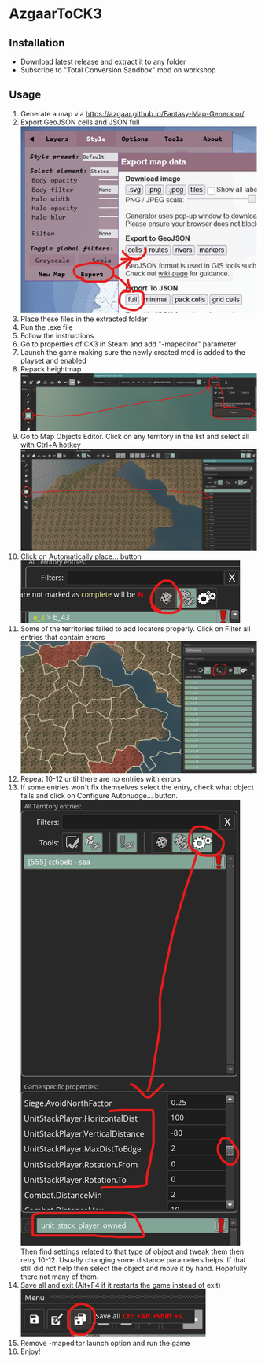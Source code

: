 # AzgaarToCK3
## Installation
- Download latest release and extract it to any folder
- Subscribe to "Total Conversion Sandbox" mod on workshop

## Usage
1. Generate a map via https://azgaar.github.io/Fantasy-Map-Generator/
2. Export GeoJSON cells and JSON full
![screenshot](docs/photo_2024-05-08_21-40-06.jpg)
3. Place these files in the extracted folder
4. Run the .exe file
5. Follow the instructions
6. Go to properties of CK3 in Steam and add "-mapeditor" parameter
7. Launch the game making sure the newly created mod is added to the playset and enabled
8. Repack heightmap
![screenshot](docs/Screenshot_2024-05-08_214628.png)
10. Go to Map Objects Editor. Click on any territory in the list and select all with Ctrl+A hotkey
![screenshot](docs/Screenshot_2024-05-08_214847.png)
11. Click on Automatically place... button
![screenshot](docs/Screenshot_2024-05-08_215322.png)
12. Some of the territories failed to add locators properly. Click on Filter all entries that contain errors
![screenshot](docs/Screenshot_2024-05-08_215116.png)
13. Repeat 10-12 until there are no entries with errors
14. If some entries won't fix themselves select the entry, check what object fails and click on Configure Autonudge... button.
![screenshot](docs/Screenshot_2024-05-08_215624.png)
Then find settings related to that type of object and tweak them then retry 10-12.
Usually changing some distance parameters helps.
If that still did not help then select the object and move it by hand.
Hopefully there not many of them.
15. Save all and exit (Alt+F4 if it restarts the game instead of exit)
![screenshot](docs/Screenshot_2024-05-08_220216.png)
16. Remove -mapeditor launch option and run the game
17. Enjoy!